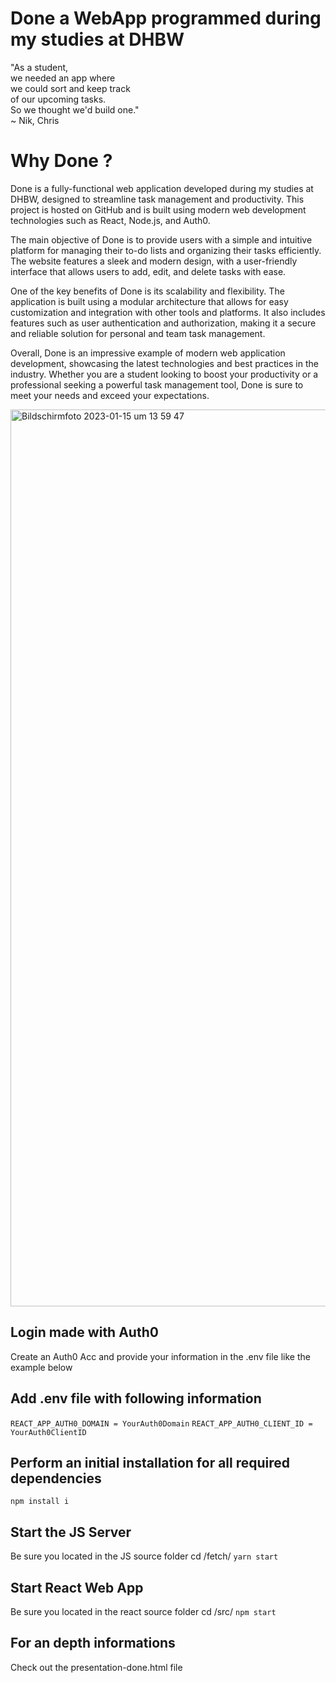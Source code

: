 # Done a WebApp programmed during<br />my studies at DHBW

"As a student,<br />we needed an app where<br />we could sort and keep track<br />of our upcoming tasks.<br />So we thought we'd build one."<br />~ Nik, Chris

# Why Done ?

Done is a fully-functional web application developed during my studies at DHBW, designed to streamline task management and productivity. This project is hosted on GitHub and is built using modern web development technologies such as React, Node.js, and Auth0.

The main objective of Done is to provide users with a simple and intuitive platform for managing their to-do lists and organizing their tasks efficiently. The website features a sleek and modern design, with a user-friendly interface that allows users to add, edit, and delete tasks with ease.

One of the key benefits of Done is its scalability and flexibility. The application is built using a modular architecture that allows for easy customization and integration with other tools and platforms. It also includes features such as user authentication and authorization, making it a secure and reliable solution for personal and team task management.

Overall, Done is an impressive example of modern web application development, showcasing the latest technologies and best practices in the industry. Whether you are a student looking to boost your productivity or a professional seeking a powerful task management tool, Done is sure to meet your needs and exceed your expectations.

<img width="1435" alt="Bildschirm­foto 2023-01-15 um 13 59 47" src="https://user-images.githubusercontent.com/28670581/213009305-6fc6f71c-b9a4-4ea5-a4cc-de26e67e0639.png">

## Login made with Auth0
Create an Auth0 Acc and provide your information in the .env file like the example below

## Add .env file with following information
`REACT_APP_AUTH0_DOMAIN = YourAuth0Domain`
`REACT_APP_AUTH0_CLIENT_ID = YourAuth0ClientID`

## Perform an initial installation for all required dependencies
`npm install i`

## Start the JS Server
Be sure you located in the JS source folder cd /fetch/
`yarn start`

## Start React Web App
Be sure you located in the react source folder cd /src/
`npm start`

## For an depth informations
Check out the presentation-done.html file
